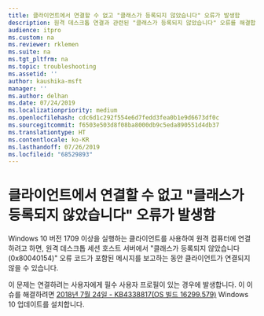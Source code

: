 ```yaml
---
title: 클라이언트에서 연결할 수 없고 "클래스가 등록되지 않았습니다" 오류가 발생함
description: 원격 데스크톱 연결과 관련된 "클래스가 등록되지 않았습니다" 오류를 해결합니다.
audience: itpro
ms.custom: na
ms.reviewer: rklemen
ms.suite: na
ms.tgt_pltfrm: na
ms.topic: troubleshooting
ms.assetid: ''
author: kaushika-msft
manager: ''
ms.author: delhan
ms.date: 07/24/2019
ms.localizationpriority: medium
ms.openlocfilehash: cdc6d1c292f554e6d7fedd3fea0b1e9d6673df0c
ms.sourcegitcommit: f6503e503d8f08ba8000db9c5eda890551d4db37
ms.translationtype: HT
ms.contentlocale: ko-KR
ms.lasthandoff: 07/26/2019
ms.locfileid: "68529893"
---
```

# <a name="clients-cant-connect-and-get-the-class-not-registered-error"></a>클라이언트에서 연결할 수 없고 "클래스가 등록되지 않았습니다" 오류가 발생함

Windows 10 버전 1709 이상을 실행하는 클라이언트를 사용하여 원격 컴퓨터에 연결하려고 하면, 원격 데스크톱 세션 호스트 서버에서 "클래스가 등록되지 않았습니다(0x80040154)" 오류 코드가 포함된 메시지를 보고하는 동안 클라이언트가 연결되지 않을 수 있습니다.

이 문제는 연결하려는 사용자에게 필수 사용자 프로필이 있는 경우에 발생합니다. 이 이슈를 해결하려면 [2018년 7월 24일 - KB4338817(OS 빌드 16299.579)](https://support.microsoft.com/help/4338817/windows-10-update-kb4338817) Windows 10 업데이트를 설치합니다.
